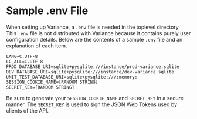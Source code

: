 # Sample .env File

When setting up Variance, a `.env` file is needed in the toplevel directory.
This `.env` file is not distributed with Variance because it contains purely user configuration details.
Below are the contents of a sample `.env` file and an explanation of each item.

```
LANG=C.UTF-8
LC_ALL=C.UTF-8
PROD_DATABASE_URI=sqlite+pysqlite:///instance/prod-variance.sqlite
DEV_DATABASE_URI=sqlite+pysqlite:///instance/dev-variance.sqlite
UNIT_TEST_DATABASE_URI=sqlite+pysqlite:///:memory:
SESSION_COOKIE_NAME=[RANDOM STRING]
SECRET_KEY=[RANDOM STRING]
```

Be sure to generate your `SESSION_COOKIE_NAME` and `SECRET_KEY` in a secure manner.
The `SECRET_KEY` is used to sign the JSON Web Tokens used by clients of the API.
